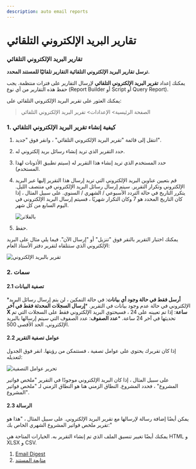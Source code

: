 ```yaml
---
description: auto email reports
---
```


# تقارير البريد الإلكتروني التلقائي

### تقارير البريد الإلكتروني التلقائي

**ترسل تقارير البريد الإلكتروني التلقائية التقارير تلقائيًا للمستند المحدد.**

يمكنك إعداد **تقرير البريد الإلكتروني التلقائي** لإرسال التقارير على فترات منتظمة. يجب حفظ هذه التقارير من أي نوع (Report Builder أو Script أو Query Report).

يمكنك العثور على تقرير البريد الإلكتروني التلقائي على:

> الصفحة الرئيسية> الإعدادات> تقرير البريد الإلكتروني التلقائي

### 1. كيفية إنشاء تقرير البريد الإلكتروني التلقائي

1. انتقل إلى قائمة "تقرير البريد الإلكتروني التلقائي" ، وانقر فوق "جديد".
2. حدد التقرير الذي تريد إنشاء رسائل بريد إلكتروني له.
3. حدد المستخدم الذي تريد إنشاء هذا التقرير له (سيتم تطبيق الأذونات لهذا المستخدم).
4.  قم بتعيين عناوين البريد الإلكتروني التي تريد إرسال هذا التقرير إليها عبر البريد الإلكتروني وتكرار التقرير. سيتم إرسال رسائل البريد الإلكتروني في منتصف الليل. يتكرر التاريخ في حالة التردد الأسبوعي / الشهري / السنوي. على سبيل المثال ، إذا كان التاريخ المحدد هو 7 وكان التكرار شهريًا ، فسيتم إرسال البريد الإلكتروني في اليوم السابع من كل شهر.

    ![بالفلاتر](https://docs.erpnext.com/files/auto-email-2.png)
5. حفظ.

يمكنك اختبار التقرير بالنقر فوق "تنزيل" أو "إرسال الآن". فيما يلي مثال على البريد الإلكتروني الذي ستتلقاه لتقرير دفتر الأستاذ العام:

![تقرير بالبريد الإلكتروني](https://docs.erpnext.com/files/auto-email-4.png)

### 2. سمات

#### 2.1 تصفية البيانات

\***أرسل فقط في حالة وجود أي بيانات**: في حالة التمكين ، لن يتم إرسال رسائل البريد الإلكتروني في حالة عدم وجود بيانات في التقرير. \***إرسال السجلات المحدثة فقط في آخر X ساعة**: إذا تم تعيينه على 24 ، فسيحتوي البريد الإلكتروني فقط على السجلات التي تم تحديثها في آخر 24 ساعة. \***عدد الصفوف**: عدد الصفوف التي سيتم إرسالها بالبريد الإلكتروني. الحد الأقصى 500.

#### 2.2 عوامل تصفية التقرير

إذا كان تقريرك يحتوي على عوامل تصفية ، فستتمكن من رؤيتها. انقر فوق الجدول لتعديله:

![تحرير عوامل التصفية](https://docs.erpnext.com/files/auto-email-3.png)

على سبيل المثال ، إذا كان البريد الإلكتروني موجودًا في التقرير "ملخص فواتير المشروع" ، فحدد المشروع. النطاق الزمني هنا هو النطاق الزمني لـ "ملخص فواتير المشروع".

#### 2.3 الرسالة

يمكن أيضًا إضافة رسالة لإرسالها مع تقرير البريد الإلكتروني. على سبيل المثال ، "هذا هو تقرير ملخص فواتير المشروع الشهري الخاص بك:"

يمكنك أيضًا تغيير تنسيق الملف الذي تم إنشاء التقرير به. الخيارات المتاحة هي HTML و XLSX و CSV.

1. [Email Digest](https://docs.erpnext.com/docs/v13/user/manual/en/setting-up/email/email-digest)
2. [متابعة المستند](https://docs.erpnext.com/docs/v13/user/manual/en/setting-up/email/document-follow)
